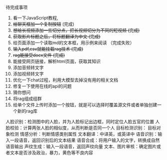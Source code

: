 待完成事项

1. 看一下JavaScript教程,
2. ~~给聊天框加一个复制按钮~~  (完成)
3. ~~想给长视频添加一些切分点，把长视频切分为不同的短视频   (完成)~~
4. ~~获取影片标题之后，将标题翻译为中文    (完成)~~
5. 给页面添加一个读取md的文本框，用示例来阅读   （完成失败）
6. ~~输入pdf,csv就能挂载rag技术  (完成)~~
7. ~~rag能接受docx文件 (完成)~~
8. 能接受网页链接，解析html页面，获取其知识
9. 添加音频转文字
10. 添加视频转文字
11. 优化一下chat过程，利用大模型去掉没有用的相关文档
12. 修复一下使用在线的api的问题
13. 猜你想问
13. 将rag组成组群
14. 给单个文件上传时添加一个按钮，就是可以选择时覆盖源文件或者单独创建一个新的rag库

人脸识别：检测图中的人脸，并为人脸标记出边框，同时定位人脸五官的位置
人脸校验：计算两张人脸的相似度，从而判断是否同一个人
目标检测识别： 目标对象检测
情感分析：判断情感类别属性
文本翻译：中译英，或英译中
语音识别：输入一段语音，返回识别后的文本结果
语音合成：将用户输入的文字，转换成自然语音输出
声纹生成：输入一段语音，返回声纹向量
文本、图片审核：确定图片或者文本是否涉及政治，暴力，黄色等不良内容
